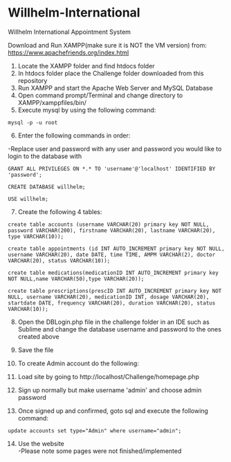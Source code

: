 # Willhelm-International
Willhelm International Appointment System

Download and Run XAMPP(make sure it is NOT the VM version) from: <br />
https://www.apachefriends.org/index.html
  
1. Locate the XAMPP folder and find htdocs folder <br />
2. In htdocs folder place the Challenge folder downloaded from this repository <br />
3. Run XAMPP and start the Apache Web Server and MySQL Database <br />
4. Open command prompt/Terminal and change directory to XAMPP/xamppfiles/bin/ <br />
5. Execute mysql by using the following command:

`mysql -p -u root`


6. Enter the following commands in order:

-Replace user and password with any user and password you would like to login to the database with

`GRANT ALL PRIVILEGES ON *.* TO 'username'@'localhost' IDENTIFIED BY 'password';`

`CREATE DATABASE willhelm;`

`USE willhelm;`




7. Create the following 4 tables:

`create table accounts (username VARCHAR(20) primary key NOT NULL, password VARCHAR(200), firstname VARCHAR(20), lastname VARCHAR(20), type VARCHAR(10));`

`create table appointments (id INT AUTO_INCREMENT primary key NOT NULL, username VARCHAR(20), date DATE, time TIME, AMPM VARCHAR(2), doctor VARCHAR(20), status VARCHAR(10));`

`create table medications(medicationID INT AUTO_INCREMENT primary key NOT NULL,name VARCHAR(50),type VARCHAR(20));`

`create table prescriptions(prescID INT AUTO_INCREMENT primary key NOT NULL, username VARCHAR(20), medicationID INT, dosage VARCHAR(20), startdate DATE, frequency VARCHAR(20), duration VARCHAR(20), status VARCHAR(10));`



8. Open the DBLogin.php file in the challenge folder in an IDE such as Sublime and change the database username and password to the ones created above <br />
9. Save the file




10. To create Admin account do the following: <br />
11. Load site by going to http://localhost/Challenge/homepage.php <br />
12. Sign up normally but make username 'admin' and choose admin password <br />
13. Once signed up and confirmed, goto sql and execute the following command: <br />

`update accounts set type="Admin" where username="admin";`



14. Use the website <br />
-Please note some pages were not finished/implemented
